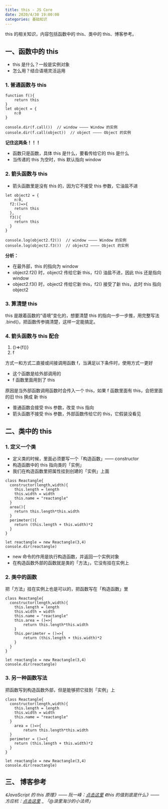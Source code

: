 ```yaml
---
title: this - JS Core
date: 2020/4/30 19:00:00
categories: 基础知识
---
```


this 的相关知识，内容包括函数中的 this、类中的 this、博客参考。


## 一、函数中的 this


- this 是什么？一般是实例对象
- 怎么用？结合语境灵活运用



### 1. 普通函数与 this


```
function f(){
	return this
}
let object = {
	n:0
}

console.dir(f.call())  // window ———— Window 的实例
console.dir(f.call(object))  // object ———— Object 的实例
```


**记住这两条！！！**


- 函数只是函数，具体 this 是什么，要看传给它的 this 是什么
- 当传递的 this 为空时，this 默认指向 window



### 2. 箭头函数与 this


- 箭头函数里是没有 this 的，因为它不接受 this 参数，它油盐不进



```
let object2 = {
	n:0,
  f2:()=>{
  	return this
  },
  f3(){
  	return this
  }
}

console.log(object2.f2())  // window ———— Window 的实例
console.log(object2.f3())  // object2 ———— Object 的实例
```


**分析：**


- 在最外部，this 的指向为 window
- object2.f2() 时，object2 传给它新 this，f2() 油盐不进，因此 this 还是指向 window
- object2.f3() 时，object2 传给它新 this，f2() 接受了新 this，此时 this 指向 object2



### 3. 算清楚 this


this 是跟着函数的“语境”变化的，想要清楚 this 的指向一步一步推，用完整写法 .bind()，把函数传参搞清楚，这样一定能搞定。


### 4. 箭头函数与 this 配合


1. ()=>{f()}
1. f



方式一和方式二直接或间接调用函数 f，当满足以下条件时，使用方式一更好


- 这个函数是给外部调用的
- f 函数里面用到了 this



原因是当外部函数调用函数时会传入一个 this，如果 f 函数里面有 this，会把里面的旧 this 换成 新 this


- 普通函数会接受 this 参数，改变 this 指向
- 箭头函数不接受 this 参数，外部函数传给它的 this，它假装没看见



## 二、类中的 this


### 1. 定义一个类


- 定义类的时候，里面必须要写一个「构造函数」—— constructor
- 构造函数中的 this 指向类的「实例」
- 我们在构造函数里把属性挂到创建的「实例」上面



```
class Reactangle{
  constructor(length,width){
    this.length = length
    this.width = width
    this.name = "reactangle"
  }
  area(){
    return this.length*this.width
  }
  perimeter(){
    return (this.length + this.width)*2
  }
}

let reactangle = new Reactangle(3,4)
console.dir(reactangle)
```


- new 命令的作用是执行构造函数，并返回一个实例对象
- 在构造函数外部的函数就是类的「方法」，它没有挂在实例上



### 2. 类中的函数


把「方法」挂在实例上也是可以的，把函数写在「构造函数」里


```
class Reactangle{
  constructor(length,width){
    this.length = length
    this.width = width
    this.name = "reactangle"
    this.area = ()=>{
    	return this.length*this.width
    }
    this.perimeter = ()=>{
    	return (this.length + this.width)*2
    }
  }
}

let reactangle = new Reactangle(3,4)
console.dir(reactangle)
```


### 3. 另一种函数写法


把函数写到构造函数外部，但是能够把它挂到「实例」上


```
class Reactangle{
  constructor(length,width){
    this.length = length
    this.width = width
    this.name = "reactangle"
  }
	area = ()=>{
		return this.length*this.width
  }
  perimeter = ()=>{
    return (this.length + this.width)*2
  }
}

let reactangle = new Reactangle(3,4)
console.dir(reactangle)
```


## 三、 博客参考


_《JavaScript 的 this 原理》—— 阮一峰：_[_点击这里_](https://www.ruanyifeng.com/blog/2018/06/javascript-this.html)
_《this 的值到底是什么》—— 方应杭：_[_点击这里_](https://zhuanlan.zhihu.com/p/23804247)
_
_「@浪里淘沙的小法师」_
